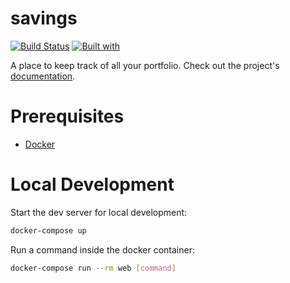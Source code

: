 # savings

[![Build Status](https://travis-ci.org/SamuelPerron/savings.svg?branch=master)](https://travis-ci.org/SamuelPerron/savings)
[![Built with](https://img.shields.io/badge/Built_with-Cookiecutter_Django_Rest-F7B633.svg)](https://github.com/agconti/cookiecutter-django-rest)

A place to keep track of all your portfolio. Check out the project's [documentation](http://SamuelPerron.github.io/savings/).

# Prerequisites

- [Docker](https://docs.docker.com/docker-for-mac/install/)  

# Local Development

Start the dev server for local development:
```bash
docker-compose up
```

Run a command inside the docker container:

```bash
docker-compose run --rm web [command]
```
